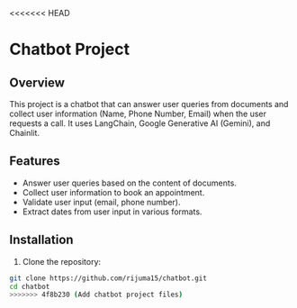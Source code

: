<<<<<<< HEAD

# Chatbot Project

## Overview

This project is a chatbot that can answer user queries from documents and collect user information (Name, Phone Number, Email) when the user requests a call. It uses LangChain, Google Generative AI (Gemini), and Chainlit.

## Features

- Answer user queries based on the content of documents.
- Collect user information to book an appointment.
- Validate user input (email, phone number).
- Extract dates from user input in various formats.

## Installation

1. Clone the repository:

```sh
git clone https://github.com/rijuma15/chatbot.git
cd chatbot
>>>>>>> 4f8b230 (Add chatbot project files)
